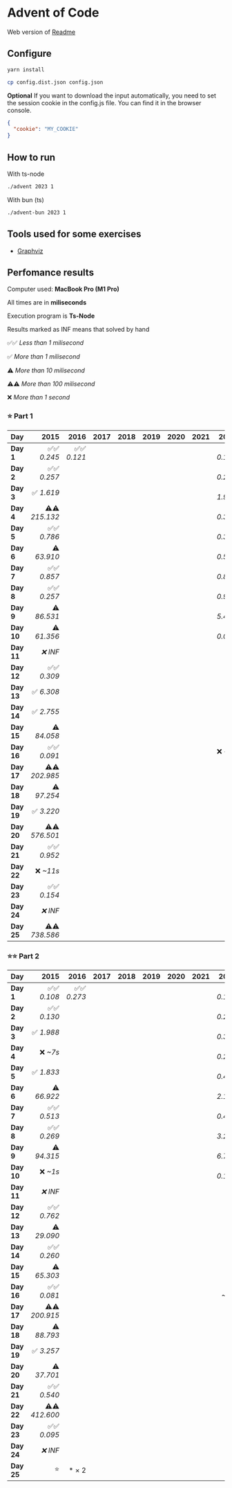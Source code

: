 # Advent of Code

Web version of [Readme](./README.web.md)

## Configure

```sh
yarn install
```

```sh
cp config.dist.json config.json
```

**Optional** If you want to download the input automatically, you need to set the session cookie in the config.js file. You can find it in the browser console.

```json
{
  "cookie": "MY_COOKIE"
}
```

## How to run

With ts-node

```sh
./advent 2023 1
```

With bun (ts)

```sh
./advent-bun 2023 1
```

## Tools used for some exercises

* [Graphviz](https://graphviz.org)

## Perfomance results

Computer used: **MacBook Pro (M1 Pro)**

All times are in **miliseconds**

Execution program is **Ts-Node**

Results marked as INF means that solved by hand

✅✅ _Less than 1 milisecond_

✅ _More than 1 milisecond_

⚠️ _More than 10 milisecond_

⚠️⚠️ _More than 100 milisecond_

❌ _More than 1 second_



### ⭐️ Part 1

| **Day** | **2015** | **2016** | **2017** | **2018** | **2019** | **2020** | **2021** | **2022** | **2023** |
|---------|---------:|---------:|---------:|---------:|---------:|---------:|---------:|---------:|---------:|
| **Day 1** | ✅✅ _0.245_ | ✅✅ _0.121_ |         |         |         |         |         | ✅✅ _0.154_ | ✅✅ _0.640_ |
| **Day 2** | ✅✅ _0.257_ |         |         |         |         |         |         | ✅✅ _0.261_ | ✅✅ _0.106_ |
| **Day 3** | ✅ _1.619_ |         |         |         |         |         |         | ✅ _1.967_ | ✅✅ _0.207_ |
| **Day 4** | ⚠️⚠️ _215.132_ |         |         |         |         |         |         | ✅✅ _0.359_ | ✅✅ _0.426_ |
| **Day 5** | ✅✅ _0.786_ |         |         |         |         |         |         | ✅✅ _0.394_ | ✅✅ _0.364_ |
| **Day 6** | ⚠️ _63.910_ |         |         |         |         |         |         | ✅✅ _0.503_ | ✅✅ _0.047_ |
| **Day 7** | ✅✅ _0.857_ |         |         |         |         |         |         | ✅✅ _0.849_ | ✅ _2.683_ |
| **Day 8** | ✅✅ _0.257_ |         |         |         |         |         |         | ✅✅ _0.970_ | ✅ _1.333_ |
| **Day 9** | ⚠️ _86.531_ |         |         |         |         |         |         | ✅ _5.441_ | ✅✅ _0.002_ |
| **Day 10** | ⚠️ _61.356_ |         |         |         |         |         |         | ✅✅ _0.095_ | ✅ _1.763_ |
| **Day 11** | _❌ INF_ |         |         |         |         |         |         |         | ✅ _7.652_ |
| **Day 12** | ✅✅ _0.309_ |         |         |         |         |         |         |         | ⚠️ _23.652_ |
| **Day 13** | ✅ _6.308_ |         |         |         |         |         |         |         | ✅ _2.605_ |
| **Day 14** | ✅ _2.755_ |         |         |         |         |         |         |         | ✅ _3.359_ |
| **Day 15** | ⚠️ _84.058_ |         |         |         |         |         |         |         | ✅✅ _0.928_ |
| **Day 16** | ✅✅ _0.091_ |         |         |         |         |         |         | ❌ _~6s_ | ✅ _6.538_ |
| **Day 17** | ⚠️⚠️ _202.985_ |         |         |         |         |         |         |         | ⚠️⚠️ _731.511_ |
| **Day 18** | ⚠️ _97.254_ |         |         |         |         |         |         |         | ✅✅ _0.195_ |
| **Day 19** | ✅ _3.220_ |         |         |         |         |         |         |         | ✅ _1.710_ |
| **Day 20** | ⚠️⚠️ _576.501_ |         |         |         |         |         |         |         | ⚠️ _11.904_ |
| **Day 21** | ✅✅ _0.952_ |         |         |         |         |         |         |         | ⚠️ _47.542_ |
| **Day 22** | ❌ _~11s_ |         |         |         |         |         |         |         | ⚠️⚠️ _209.524_ |
| **Day 23** | ✅✅ _0.154_ |         |         |         |         |         |         |         | ✅ _1.384_ |
| **Day 24** | _❌ INF_ |         |         |         |         |         |         |         | ⚠️ _35.310_ |
| **Day 25** | ⚠️⚠️ _738.586_ |         |         |         |         |         |         |         | _❌ INF_ |


### ⭐️⭐️ Part 2

| **Day** | **2015** | **2016** | **2017** | **2018** | **2019** | **2020** | **2021** | **2022** | **2023** |
|---------|---------:|---------:|---------:|---------:|---------:|---------:|---------:|---------:|---------:|
| **Day 1** | ✅✅ _0.108_ | ✅✅ _0.273_ |         |         |         |         |         | ✅✅ _0.107_ | ✅ _1.598_ |
| **Day 2** | ✅✅ _0.130_ |         |         |         |         |         |         | ✅✅ _0.246_ | ✅✅ _0.103_ |
| **Day 3** | ✅ _1.988_ |         |         |         |         |         |         | ✅✅ _0.325_ | ✅✅ _0.106_ |
| **Day 4** | ❌ _~7s_ |         |         |         |         |         |         | ✅✅ _0.219_ | ✅✅ _0.475_ |
| **Day 5** | ✅ _1.833_ |         |         |         |         |         |         | ✅✅ _0.430_ | ❌ _~8m_ |
| **Day 6** | ⚠️ _66.922_ |         |         |         |         |         |         | ✅ _2.169_ | ✅✅ _0.041_ |
| **Day 7** | ✅✅ _0.513_ |         |         |         |         |         |         | ✅✅ _0.451_ | ✅ _5.344_ |
| **Day 8** | ✅✅ _0.269_ |         |         |         |         |         |         | ✅ _3.299_ | ✅ _6.380_ |
| **Day 9** | ⚠️ _94.315_ |         |         |         |         |         |         | ✅ _6.718_ | ✅✅ _0.001_ |
| **Day 10** | ❌ _~1s_ |         |         |         |         |         |         | ✅✅ _0.186_ | ✅ _6.533_ |
| **Day 11** | _❌ INF_ |         |         |         |         |         |         |         | ✅ _5.165_ |
| **Day 12** | ✅✅ _0.762_ |         |         |         |         |         |         |         | ⚠️⚠️ _528.548_ |
| **Day 13** | ⚠️ _29.090_ |         |         |         |         |         |         |         | ✅✅ _0.569_ |
| **Day 14** | ✅✅ _0.260_ |         |         |         |         |         |         |         | ⚠️⚠️ _482.525_ |
| **Day 15** | ⚠️ _65.303_ |         |         |         |         |         |         |         | ✅ _1.341_ |
| **Day 16** | ✅✅ _0.081_ |         |         |         |         |         |         | ❌ _~3m_ | ❌ _~1s_ |
| **Day 17** | ⚠️⚠️ _200.915_ |         |         |         |         |         |         |         | ❌ _~2s_ |
| **Day 18** | ⚠️ _88.793_ |         |         |         |         |         |         |         | ✅✅ _0.112_ |
| **Day 19** | ✅ _3.257_ |         |         |         |         |         |         |         | ✅ _2.112_ |
| **Day 20** | ⚠️ _37.701_ |         |         |         |         |         |         |         | ⚠️ _17.168_ |
| **Day 21** | ✅✅ _0.540_ |         |         |         |         |         |         |         | ❌ _~18s_ |
| **Day 22** | ⚠️⚠️ _412.600_ |         |         |         |         |         |         |         | ❌ _~1m_ |
| **Day 23** | ✅✅ _0.095_ |         |         |         |         |         |         |         | ❌ _~5s_ |
| **Day 24** | _❌ INF_ |         |         |         |         |         |         |         | ❌ _~6s_ |
| **Day 25** | ⭐️ | * × 2        |         |         |         |         |         | * × 22        | ⭐️ |
